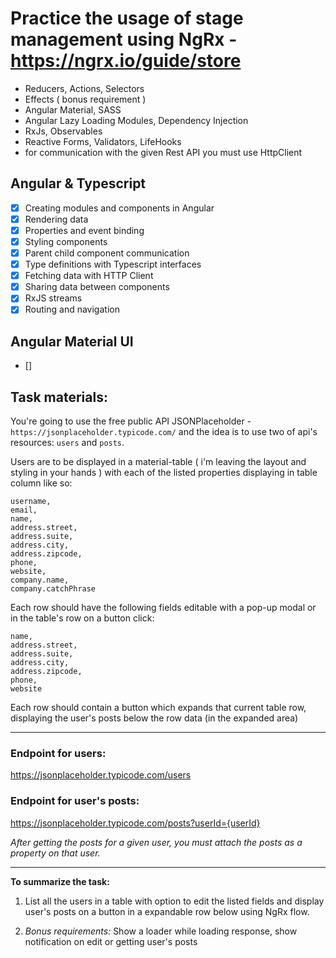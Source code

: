 # Practice the usage of stage management using NgRx - https://ngrx.io/guide/store
- Reducers, Actions, Selectors
- Effects ( bonus requirement )
- Angular Material, SASS
- Angular Lazy Loading Modules, Dependency Injection
- RxJs, Observables
- Reactive Forms, Validators, LifeHooks
- for communication with the given Rest API you must use HttpClient

## Angular & Typescript
- [x] Creating modules and components in Angular
- [x] Rendering data
- [x] Properties and event binding
- [x] Styling components
- [x] Parent child component communication
- [x] Type definitions with Typescript interfaces
- [x] Fetching data with HTTP Client
- [x] Sharing data between components
- [x] RxJS streams
- [x] Routing and navigation

## Angular Material UI
- [] 


## Task materials: 
You're going to use the free public API JSONPlaceholder - `https://jsonplaceholder.typicode.com/` and the idea is to use two of api's resources: `users` and `posts`.

Users are to be displayed in a material-table ( i'm leaving the layout and styling in your hands ) with each of the listed properties displaying in table column like so:
```
username, 
email, 
name, 
address.street, 
address.suite, 
address.city, 
address.zipcode, 
phone, 
website, 
company.name, 
company.catchPhrase
```

Each row should have the following fields editable with a pop-up modal or in the table's row on a button click: 
```
name, 
address.street, 
address.suite, 
address.city, 
address.zipcode, 
phone, 
website
```

Each row should contain a button which expands that current table row, displaying the user's posts below the row data (in the expanded area)

---
### Endpoint for users: 
https://jsonplaceholder.typicode.com/users

### Endpoint for user's posts:
 https://jsonplaceholder.typicode.com/posts?userId={userId}

*After getting the posts for a given user, you must attach the posts as a property on that user.*

---
**To summarize the task:**
1. List all the users in a table with option to edit the listed fields and display user's posts on a button in a expandable row below using NgRx flow.


1. *Bonus requirements:* Show a loader while loading response, show notification on edit or getting user's posts